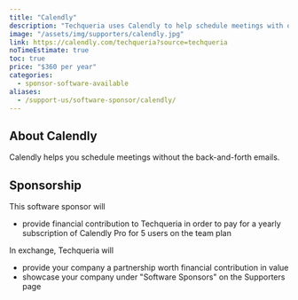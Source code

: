 ```yaml
---
title: "Calendly"
description: "Techqueria uses Calendly to help schedule meetings with our partners without back-and-forth emails."
image: "/assets/img/supporters/calendly.jpg"
link: https://calendly.com/techqueria?source=techqueria
noTimeEstimate: true
toc: true
price: "$360 per year"
categories:
  - sponsor-software-available
aliases:
  - /support-us/software-sponsor/calendly/
---
```


## About Calendly

Calendly helps you schedule meetings without the back-and-forth emails.

## Sponsorship

This software sponsor will

- provide financial contribution to Techqueria in order to pay for a yearly subscription of Calendly Pro for 5 users on the team plan

In exchange, Techqueria will

- provide your company a partnership worth financial contribution in value
- showcase your company under "Software Sponsors" on the Supporters page
